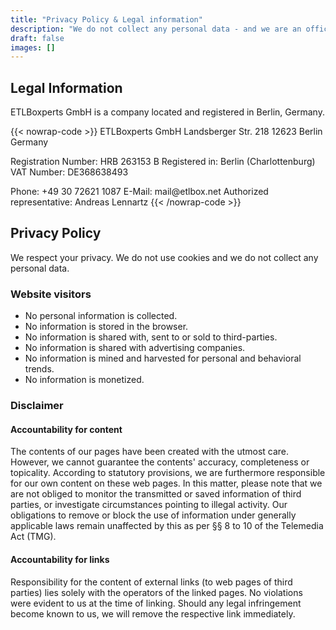 ```yaml
---
title: "Privacy Policy & Legal information"
description: "We do not collect any personal data - and we are an official company in Berlin, Germany."
draft: false
images: []
---
```


## Legal Information

ETLBoxperts GmbH is a company located and registered in Berlin, Germany.

{{< nowrap-code >}}
ETLBoxperts GmbH
Landsberger Str. 218
12623 Berlin
Germany

Registration Number: HRB 263153 B
Registered in: Berlin (Charlottenburg)
VAT Number: DE368638493

Phone: +49 30 72621 1087
E-Mail: mail&commat;etlbox&period;net
Authorized representative: Andreas Lennartz
{{< /nowrap-code >}}


## Privacy Policy

We respect your privacy. We do not use cookies and we do not collect any personal data.

### Website visitors

- No personal information is collected.
- No information is stored in the browser.
- No information is shared with, sent to or sold to third-parties.
- No information is shared with advertising companies.
- No information is mined and harvested for personal and behavioral trends.
- No information is monetized.


### Disclaimer

#### Accountability for content

The contents of our pages have been created with the utmost care. However, we cannot guarantee the contents' accuracy, completeness or topicality. According to statutory provisions, we are furthermore responsible for our own content on these web pages. In this matter, please note that we are not obliged to monitor the transmitted or saved information of third parties, or investigate circumstances pointing to illegal activity. Our obligations to remove or block the use of information under generally applicable laws remain unaffected by this as per §§ 8 to 10 of the Telemedia Act (TMG).

#### Accountability for links

Responsibility for the content of external links (to web pages of third parties) lies solely with the operators of the linked pages. No violations were evident to us at the time of linking. Should any legal infringement become known to us, we will remove the respective link immediately.
